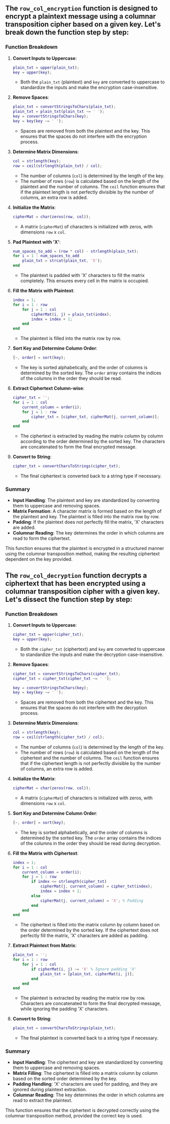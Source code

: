 ## The `row_col_encryption` function is designed to encrypt a plaintext message using a columnar transposition cipher based on a given key. Let's break down the function step by step:

### Function Breakdown

1. **Convert Inputs to Uppercase**:

   ```matlab
   plain_txt = upper(plain_txt);
   key = upper(key);
   ```

   - Both the `plain_txt` (plaintext) and `key` are converted to uppercase to standardize the inputs and make the encryption case-insensitive.

2. **Remove Spaces**:

   ```matlab
   plain_txt = convertStringsToChars(plain_txt);
   plain_txt = plain_txt(plain_txt ~= ' ');
   key = convertStringsToChars(key);
   key = key(key ~= ' ');
   ```

   - Spaces are removed from both the plaintext and the key. This ensures that the spaces do not interfere with the encryption process.

3. **Determine Matrix Dimensions**:

   ```matlab
   col = strlength(key);
   row = ceil(strlength(plain_txt) / col);
   ```

   - The number of columns (`col`) is determined by the length of the key.
   - The number of rows (`row`) is calculated based on the length of the plaintext and the number of columns. The `ceil` function ensures that if the plaintext length is not perfectly divisible by the number of columns, an extra row is added.

4. **Initialize the Matrix**:

   ```matlab
   cipherMat = char(zeros(row, col));
   ```

   - A matrix (`cipherMat`) of characters is initialized with zeros, with dimensions `row` x `col`.

5. **Pad Plaintext with 'X'**:

   ```matlab
   num_spaces_to_add = (row * col) - strlength(plain_txt);
   for i = 1 : num_spaces_to_add
       plain_txt = strcat(plain_txt, 'X');
   end
   ```

   - The plaintext is padded with 'X' characters to fill the matrix completely. This ensures every cell in the matrix is occupied.

6. **Fill the Matrix with Plaintext**:

   ```matlab
   index = 1;
   for i = 1 : row
       for j = 1 : col
           cipherMat(i, j) = plain_txt(index);
           index = index + 1;
       end
   end
   ```

   - The plaintext is filled into the matrix row by row.

7. **Sort Key and Determine Column Order**:

   ```matlab
   [~, order] = sort(key);
   ```

   - The key is sorted alphabetically, and the order of columns is determined by the sorted key. The `order` array contains the indices of the columns in the order they should be read.

8. **Extract Ciphertext Column-wise**:

   ```matlab
   cipher_txt = '';
   for i = 1 : col
       current_column = order(i);
       for j = 1 : row
           cipher_txt = [cipher_txt, cipherMat(j, current_column)];
       end
   end
   ```

   - The ciphertext is extracted by reading the matrix column by column according to the order determined by the sorted key. The characters are concatenated to form the final encrypted message.

9. **Convert to String**:
   ```matlab
   cipher_txt = convertCharsToStrings(cipher_txt);
   ```
   - The final ciphertext is converted back to a string type if necessary.

### Summary

- **Input Handling**: The plaintext and key are standardized by converting them to uppercase and removing spaces.
- **Matrix Formation**: A character matrix is formed based on the length of the plaintext and key. The plaintext is filled into the matrix row by row.
- **Padding**: If the plaintext does not perfectly fill the matrix, 'X' characters are added.
- **Columnar Reading**: The key determines the order in which columns are read to form the ciphertext.

This function ensures that the plaintext is encrypted in a structured manner using the columnar transposition method, making the resulting ciphertext dependent on the key provided.

## The `row_col_decryption` function decrypts a ciphertext that has been encrypted using a columnar transposition cipher with a given key. Let's dissect the function step by step:

### Function Breakdown

1. **Convert Inputs to Uppercase**:

   ```matlab
   cipher_txt = upper(cipher_txt);
   key = upper(key);
   ```

   - Both the `cipher_txt` (ciphertext) and `key` are converted to uppercase to standardize the inputs and make the decryption case-insensitive.

2. **Remove Spaces**:

   ```matlab
   cipher_txt = convertStringsToChars(cipher_txt);
   cipher_txt = cipher_txt(cipher_txt ~= ' ');

   key = convertStringsToChars(key);
   key = key(key ~= ' ');
   ```

   - Spaces are removed from both the ciphertext and the key. This ensures that the spaces do not interfere with the decryption process.

3. **Determine Matrix Dimensions**:

   ```matlab
   col = strlength(key);
   row = ceil(strlength(cipher_txt) / col);
   ```

   - The number of columns (`col`) is determined by the length of the key.
   - The number of rows (`row`) is calculated based on the length of the ciphertext and the number of columns. The `ceil` function ensures that if the ciphertext length is not perfectly divisible by the number of columns, an extra row is added.

4. **Initialize the Matrix**:

   ```matlab
   cipherMat = char(zeros(row, col));
   ```

   - A matrix (`cipherMat`) of characters is initialized with zeros, with dimensions `row` x `col`.

5. **Sort Key and Determine Column Order**:

   ```matlab
   [~, order] = sort(key);
   ```

   - The key is sorted alphabetically, and the order of columns is determined by the sorted key. The `order` array contains the indices of the columns in the order they should be read during decryption.

6. **Fill the Matrix with Ciphertext**:

   ```matlab
   index = 1;
   for i = 1 : col
       current_column = order(i);
       for j = 1 : row
           if index <= strlength(cipher_txt)
               cipherMat(j, current_column) = cipher_txt(index);
               index = index + 1;
           else
               cipherMat(j, current_column) = 'X'; % Padding
           end
       end
   end
   ```

   - The ciphertext is filled into the matrix column by column based on the order determined by the sorted key. If the ciphertext does not perfectly fill the matrix, 'X' characters are added as padding.

7. **Extract Plaintext from Matrix**:

   ```matlab
   plain_txt = '';
   for i = 1 : row
       for j = 1 : col
           if cipherMat(i, j) ~= 'X' % Ignore padding 'X'
               plain_txt = [plain_txt, cipherMat(i, j)];
           end
       end
   end
   ```

   - The plaintext is extracted by reading the matrix row by row. Characters are concatenated to form the final decrypted message, while ignoring the padding 'X' characters.

8. **Convert to String**:
   ```matlab
   plain_txt = convertCharsToStrings(plain_txt);
   ```
   - The final plaintext is converted back to a string type if necessary.

### Summary

- **Input Handling**: The ciphertext and key are standardized by converting them to uppercase and removing spaces.
- **Matrix Filling**: The ciphertext is filled into a matrix column by column based on the sorted order determined by the key.
- **Padding Handling**: 'X' characters are used for padding, and they are ignored during plaintext extraction.
- **Columnar Reading**: The key determines the order in which columns are read to extract the plaintext.

This function ensures that the ciphertext is decrypted correctly using the columnar transposition method, provided the correct key is used.
